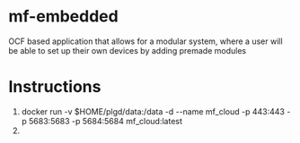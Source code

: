 # mf-embedded
OCF based application that allows for a modular system, where a user will be able to set up their own devices by adding premade modules

# Instructions
1. docker run -v $HOME/plgd/data:/data -d --name mf_cloud -p 443:443 -p 5683:5683 -p 5684:5684 mf_cloud:latest
2.
